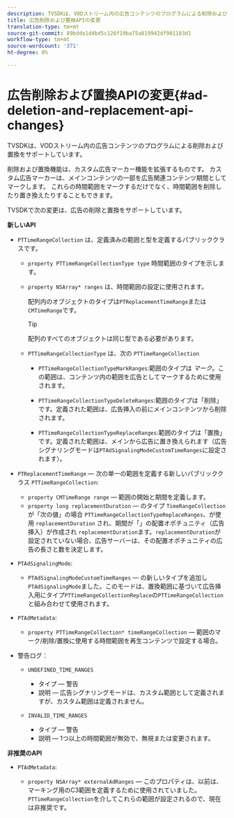 ```yaml
---
description: TVSDKは、VODストリーム内の広告コンテンツのプログラムによる削除および置換をサポートしています。
title: 広告削除および置換APIの変更
translation-type: tm+mt
source-git-commit: 89bdda1d4bd5c126f19ba75a819942df901183d1
workflow-type: tm+mt
source-wordcount: '371'
ht-degree: 0%

---
```



# 広告削除および置換APIの変更{#ad-deletion-and-replacement-api-changes}

TVSDKは、VODストリーム内の広告コンテンツのプログラムによる削除および置換をサポートしています。

削除および置換機能は、カスタム広告マーカー機能を拡張するものです。 カスタム広告マーカーは、メインコンテンツの一部を広告関連コンテンツ期間としてマークします。 これらの時間範囲をマークするだけでなく、時間範囲を削除したり置き換えたりすることもできます。

<!--<a id="section_7A90BFE99F1A4D908D6DDB0B49FA1199"></a>-->

TVSDKで次の変更は、広告の削除と置換をサポートしています。

**新しいAPI**

* `PTTimeRangeCollection` は、定義済みの範囲と型を定義するパブリッククラスです。

   * `property PTTimeRangeCollectionType type` 時間範囲のタイプを示します。
   * `property NSArray* ranges` は、時間範囲の設定に使用されます。

      配列内のオブジェクトのタイプは`PTReplacementTimeRange`または`CMTimeRange`です。

      >[!TIP]
      >
      >配列のすべてのオブジェクトは同じ型である必要があります。

   * `PTTimeRangeCollectionType` は、次の `PTTimeRangeCollection`

      * `PTTimeRangeCollectionTypeMarkRanges`:範囲のタイプは *マーク*。この範囲は、コンテンツ内の範囲を広告としてマークするために使用されます。

      * `PTTimeRangeCollectionTypeDeleteRanges`:範囲のタイプは「削除」です。定義された範囲は、広告挿入の前にメインコンテンツから削除されます。
      * `PTTimeRangeCollectionTypeReplaceRanges`:範囲のタイプは「置換」です。定義された範囲は、メインから広告に置き換えられます（広告シグナリングモードは`PTAdSignalingModeCustomTimeRanges`に設定されます）。

* `PTReplacementTimeRange`  — 次の単一の範囲を定義する新しいパブリッククラス `PTTimeRangeCollection`:

   * `property CMTimeRange range`  — 範囲の開始と期間を定義します。
   * `property long replacementDuration`  — のタイプ `TimeRangeCollection` が「次の値」の場合 `PTTimeRangeCollectionTypeReplaceRanges`、が使用 `replacementDuration` され、期間が「」の配置オポチュニティ（広告挿入）が作成され `replacementDuration`ます。`replacementDuration`が設定されていない場合、広告サーバーは、その配置オポチュニティの広告の長さと数を決定します。

* `PTAdSignalingMode`:

   * `PTAdSignalingModeCustomTimeRanges`  — の新しいタイプを追加し `PTAdSignalingMode`ました。このモードは、置換範囲に基づいて広告挿入用にタイプ`PTTimeRangeCollectionReplace`の`PTTimeRangeCollection`と組み合わせて使用されます。

* `PTAdMetadata`:

   * `property PTTimeRangeCollection* timeRangeCollection`  — 範囲のマーク/削除/置換に使用する時間範囲を再生コンテンツで設定する場合。

* 警告ログ：

   * `UNDEFINED_TIME_RANGES`

      * タイプ — 警告
      * 説明 — 広告シグナリングモードは、カスタム範囲として定義されますが、カスタム範囲は定義されません。
   * `INVALID_TIME_RANGES`

      * タイプ — 警告
      * 説明 — 1つ以上の時間範囲が無効で、無視または変更されます。


**非推奨のAPI**

* `PTAdMetadata`:

   * `property NSArray* externalAdRanges`  — このプロパティは、以前は、マーキング用のC3範囲を定義するために使用されていました。`PTTimeRangeCollection`を介してこれらの範囲が設定されるので、現在は非推奨です。